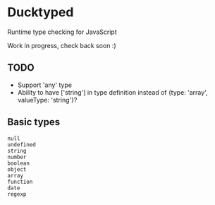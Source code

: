 # Ducktyped

Runtime type checking for JavaScript

Work in progress, check back soon :)

## TODO

* Support 'any' type
* Ability to have ['string'] in type definition instead of {type: 'array', valueType: 'string'}?

## Basic types

```
null
undefined
string
number
boolean
object
array
function
date
regexp
```
